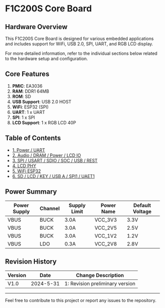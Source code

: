 # F1C200S Core Board

## Hardware Overview
This F1C200S Core Board is designed for various embedded applications and includes support for WiFi, USB 2.0, SPI, UART, and RGB LCD display.

For more detailed information, refer to the individual sections below related to the hardware setup and configuration.

## Core Features
1. **PMIC**: EA3036
2. **RAM**: DDR1 64MB
3. **ROM**: SD
4. **USB Support**: USB 2.0 HOST
5. **WiFi**: ESP32 (SPI)
6. **UART**: 1 x UART
7. **SPI**: 1 x SPI
8. **LCD Support**: 1 x RGB LCD 40P

## Table of Contents
- [1. Power / UART](./sch_png/f1c200s_sch_2.png)
- [2. Audio / DRAM / Power / LCD IO](./sch_png/f1c200s_sch_3.png)
- [3. SPI / USART / SDIO / SOC / USB / REST](./sch_png/f1c200s_sch_4.png)
- [4. LCD PHY](./sch_png/f1c200s_sch_5.png)
- [5. WiFi ESP32](./sch_png/f1c200s_sch_6.png)
- [6. SD / LCD / KEY / USB A / SPI1 / UAET1](./sch_png/f1c200s_sch_7.png)

## Power Summary
| Power Supply | Channel | Supply Limit | Power Name | Default Voltage |
| ------------ | ------- | ------------ | ---------- | ---------------- |
| VBUS         | BUCK    | 3.0A         | VCC_3V3    | 3.3V             |
| VBUS         | BUCK    | 3.0A         | VCC_2V5    | 2.5V             |
| VBUS         | BUCK    | 3.0A         | VCC_1V2    | 1.2V             |
| VBUS         | LDO     | 0.3A         | VCC_2V8    | 2.8V             |

## Revision History
| Version | Date       | Change Description               |
| ------- | ---------- | --------------------------------- |
| V1.0    | 2024-5-31  | 1: Revision preliminary version  |

---
Feel free to contribute to this project or report any issues to the repository.
